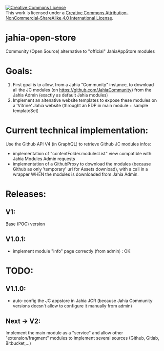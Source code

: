 <a rel="license" href="http://creativecommons.org/licenses/by-nc-sa/4.0/"><img alt="Creative Commons License" style="border-width:0" src="https://i.creativecommons.org/l/by-nc-sa/4.0/88x31.png" /></a><br />This work is licensed under a <a rel="license" href="http://creativecommons.org/licenses/by-nc-sa/4.0/">Creative Commons Attribution-NonCommercial-ShareAlike 4.0 International License</a>.

# jahia-open-store
Community (Open Source) alternative to "official" JahiaAppStore modules

Goals:
======
1) First goal is to allow, from a Jahia "Community" instance, 
    to download all the JC modules (on https://github.com/JahiaCommunity) 
     from the Jahia Admin (exactly as default Jahia modules)
2) Implement an altenative website templates to expose these modules on a 'Vitrine' Jahia website (throught an EDP in main module + sample templateSet)

Current technical implementation:
=================================
Use the Github API V4 (in GraphQL) to retrieve Github JC modules infos:
* implementation of "contentFolder.modulesList" view compatible with Jahia Modules Admin requests
* implementation of a GithubProxy to download the modules (because Github as only 'temporary' url for Assets download), 
   with a call in a wrapper WHEN the modules is downloaded from Jahia Admin.

Releases:
=========

V1:
---
Base (POC) version

V1.0.1:
-------
* implement module "info" page correctly (from admin) : OK

TODO:
=====
V1.1.0:
-------
* auto-config the JC appstore in Jahia JCR (because Jahia Community versions doesn't allow to configure it manually from admin)

Next -> V2: 
----------
Implement the main module as a "service" and allow other "extension/fragment" modules to implement several sources (Github, Gitlab, Bitbucket,...)
